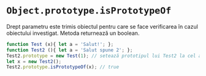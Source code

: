 # `Object.prototype.isPrototypeOf`

Drept parametru este trimis obiectul pentru care se face verificarea în cazul obiectului investigat.
Metoda returnează un boolean.

```javascript
function Test (x){ let a = 'Salut!'; };
function Test2 (){ let a = 'Salut spune 2'; };
Test2.prototype = new Test(1); // setează prototipul lui Test2 la cel al lui Test.
let x = new Test2();
Test2.prototype.isPrototypeOf(x); // true
```
